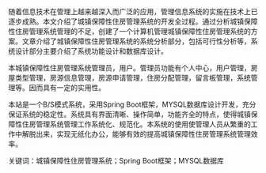 随着信息技术在管理上越来越深入而广泛的应用，管理信息系统的实施在技术上已逐步成熟。本文介绍了城镇保障性住房管理系统的开发全过程。通过分析城镇保障性住房管理系统管理的不足，创建了一个计算机管理城镇保障性住房管理系统的方案。文章介绍了城镇保障性住房管理系统的系统分析部分，包括可行性分析等，系统设计部分主要介绍了系统功能设计和数据库设计。

本城镇保障性住房管理系统管理员，用户。管理员功能有个人中心，用户管理，房屋类型管理，房源信息管理，房源申请管理，住房分配管理，留言板管理，系统管理等。因而具有一定的实用性。

本站是一个B/S模式系统，采用Spring Boot框架，MYSQL数据库设计开发，充分保证系统的稳定性。系统具有界面清晰、操作简单，功能齐全的特点，使得城镇保障性住房管理系统管理工作系统化、规范化。本系统的使用使管理人员从繁重的工作中解脱出来，实现无纸化办公，能够有效的提高城镇保障性住房管理系统管理效率。

关键词：城镇保障性住房管理系统；Spring Boot框架；MYSQL数据库
